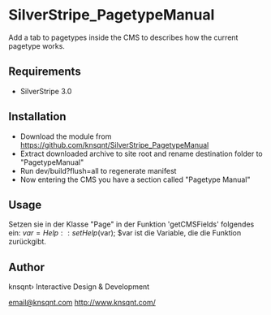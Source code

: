 SilverStripe_PagetypeManual
===========================

Add a tab to pagetypes inside the CMS to describes how the current pagetype works.

## Requirements
* SilverStripe 3.0

## Installation
* Download the module from https://github.com/knsqnt/SilverStripe_PagetypeManual
* Extract downloaded archive to site root and rename destination folder to "PagetypeManual"
* Run dev/build?flush=all to regenerate manifest
* Now entering the CMS you have a section called "Pagetype Manual"

## Usage
Setzen sie in der Klasse "Page" in der Funktion 'getCMSFields' folgendes ein:
$var = Help::setHelp($var);
$var ist die Variable, die die Funktion zurückgibt.

## Author
knsqnt&rsaquo;
Interactive Design
&amp; Development

email@knsqnt.com
http://www.knsqnt.com/
